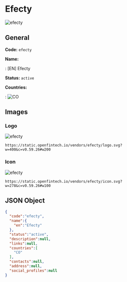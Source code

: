 
# Efecty 
![efecty](https://static.openfintech.io/vendors/efecty/logo.svg?w=400&c=v0.59.26#w200)  

## General 
 
**Code:** `efecty` 
 
**Name:** 
 
:	[EN] Efecty 
 
**Status:** `active` 
 
 
**Countries:** 
 
:	![CO](https://cdnjs.cloudflare.com/ajax/libs/flag-icon-css/3.3.0/flags/4x3/co.svg#w24)  

## Images 

### Logo 
 
![efecty](https://static.openfintech.io/vendors/efecty/logo.svg?w=400&c=v0.59.26#w200)  

```
https://static.openfintech.io/vendors/efecty/logo.svg?w=400&c=v0.59.26#w200
```  

### Icon 
 
![efecty](https://static.openfintech.io/vendors/efecty/icon.svg?w=278&c=v0.59.26#w100)  

```
https://static.openfintech.io/vendors/efecty/icon.svg?w=278&c=v0.59.26#w100
```  

## JSON Object 

```json
{
  "code":"efecty",
  "name":{
    "en":"Efecty"
  },
  "status":"active",
  "description":null,
  "links":null,
  "countries":[
    "CO"
  ],
  "contacts":null,
  "address":null,
  "social_profiles":null
}
```  
